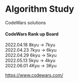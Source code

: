 # Algorithm Study   
CodeWars solutions   

#### CodeWars Rank up Board
2022.04.18 8kyu -> 7kyu   
2022.04.23 7kyu -> 6kyu   
2022.04.29 6kyu -> 5kyu   
2022.05.13 5kyu -> 4kyu   
2022.06.01 4Kyu -> 3Kyu    

https://www.codewars.com/
